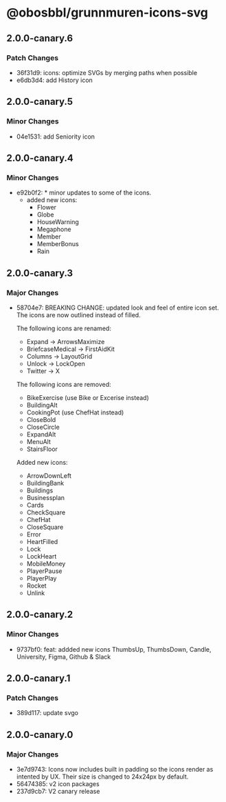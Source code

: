 # @obosbbl/grunnmuren-icons-svg

## 2.0.0-canary.6

### Patch Changes

- 36f31d9: icons: optimize SVGs by merging paths when possible
- e6db3d4: add History icon

## 2.0.0-canary.5

### Minor Changes

- 04e1531: add Seniority icon

## 2.0.0-canary.4

### Minor Changes

- e92b0f2: \* minor updates to some of the icons.
  - added new icons:
    - Flower
    - Globe
    - HouseWarning
    - Megaphone
    - Member
    - MemberBonus
    - Rain

## 2.0.0-canary.3

### Major Changes

- 58704e7: BREAKING CHANGE: updated look and feel of entire icon set. The icons are now outlined instead of filled.

  The following icons are renamed:

  - Expand -> ArrowsMaximize
  - BriefcaseMedical -> FirstAidKit
  - Columns -> LayoutGrid
  - Unlock -> LockOpen
  - Twitter -> X

  The following icons are removed:

  - BikeExercise (use Bike or Excerise instead)
  - BuildingAlt
  - CookingPot (use ChefHat instead)
  - CloseBold
  - CloseCircle
  - ExpandAlt
  - MenuAlt
  - StairsFloor

  Added new icons:

  - ArrowDownLeft
  - BuildingBank
  - Buildings
  - Businessplan
  - Cards
  - CheckSquare
  - ChefHat
  - CloseSquare
  - Error
  - HeartFilled
  - Lock
  - LockHeart
  - MobileMoney
  - PlayerPause
  - PlayerPlay
  - Rocket
  - Unlink

## 2.0.0-canary.2

### Minor Changes

- 9737bf0: feat: addded new icons ThumbsUp, ThumbsDown, Candle, University, Figma, Github & Slack

## 2.0.0-canary.1

### Patch Changes

- 389d117: update svgo

## 2.0.0-canary.0

### Major Changes

- 3e7d9743: Icons now includes built in padding so the icons render as intented by UX. Their size is changed to 24x24px by default.
- 56474385: v2 icon packages
- 237d9cb7: V2 canary release
